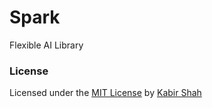 # Spark

Flexible AI Library

### License

Licensed under the [MIT License](https://kingpixil.github.io/license) by [Kabir Shah](https://kabir.ml)
